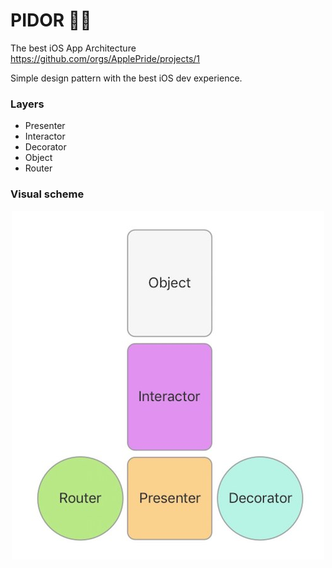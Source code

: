 # PIDOR 🏳️‍🌈
The best iOS App Architecture
https://github.com/orgs/ApplePride/projects/1

Simple design pattern with the best iOS dev experience.

### Layers

* Presenter
* Interactor
* Decorator
* Object
* Router

### Visual scheme

<p align="center">
	<img src="visualScheme.jpg">
</p>
